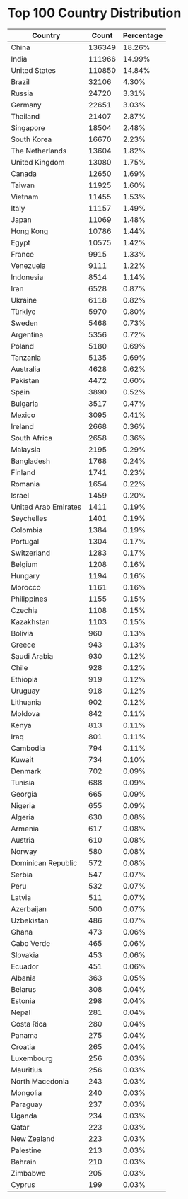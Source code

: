 # Top 100 Country Distribution
| Country | Count | Percentage |
|----|----|----|
| China | 136349 | 18.26% |
| India | 111966 | 14.99% |
| United States | 110850 | 14.84% |
| Brazil | 32106 | 4.30% |
| Russia | 24720 | 3.31% |
| Germany | 22651 | 3.03% |
| Thailand | 21407 | 2.87% |
| Singapore | 18504 | 2.48% |
| South Korea | 16670 | 2.23% |
| The Netherlands | 13604 | 1.82% |
| United Kingdom | 13080 | 1.75% |
| Canada | 12650 | 1.69% |
| Taiwan | 11925 | 1.60% |
| Vietnam | 11455 | 1.53% |
| Italy | 11157 | 1.49% |
| Japan | 11069 | 1.48% |
| Hong Kong | 10786 | 1.44% |
| Egypt | 10575 | 1.42% |
| France | 9915 | 1.33% |
| Venezuela | 9111 | 1.22% |
| Indonesia | 8514 | 1.14% |
| Iran | 6528 | 0.87% |
| Ukraine | 6118 | 0.82% |
| Türkiye | 5970 | 0.80% |
| Sweden | 5468 | 0.73% |
| Argentina | 5356 | 0.72% |
| Poland | 5180 | 0.69% |
| Tanzania | 5135 | 0.69% |
| Australia | 4628 | 0.62% |
| Pakistan | 4472 | 0.60% |
| Spain | 3890 | 0.52% |
| Bulgaria | 3517 | 0.47% |
| Mexico | 3095 | 0.41% |
| Ireland | 2668 | 0.36% |
| South Africa | 2658 | 0.36% |
| Malaysia | 2195 | 0.29% |
| Bangladesh | 1768 | 0.24% |
| Finland | 1741 | 0.23% |
| Romania | 1654 | 0.22% |
| Israel | 1459 | 0.20% |
| United Arab Emirates | 1411 | 0.19% |
| Seychelles | 1401 | 0.19% |
| Colombia | 1384 | 0.19% |
| Portugal | 1304 | 0.17% |
| Switzerland | 1283 | 0.17% |
| Belgium | 1208 | 0.16% |
| Hungary | 1194 | 0.16% |
| Morocco | 1161 | 0.16% |
| Philippines | 1155 | 0.15% |
| Czechia | 1108 | 0.15% |
| Kazakhstan | 1103 | 0.15% |
| Bolivia | 960 | 0.13% |
| Greece | 943 | 0.13% |
| Saudi Arabia | 930 | 0.12% |
| Chile | 928 | 0.12% |
| Ethiopia | 919 | 0.12% |
| Uruguay | 918 | 0.12% |
| Lithuania | 902 | 0.12% |
| Moldova | 842 | 0.11% |
| Kenya | 813 | 0.11% |
| Iraq | 801 | 0.11% |
| Cambodia | 794 | 0.11% |
| Kuwait | 734 | 0.10% |
| Denmark | 702 | 0.09% |
| Tunisia | 688 | 0.09% |
| Georgia | 665 | 0.09% |
| Nigeria | 655 | 0.09% |
| Algeria | 630 | 0.08% |
| Armenia | 617 | 0.08% |
| Austria | 610 | 0.08% |
| Norway | 580 | 0.08% |
| Dominican Republic | 572 | 0.08% |
| Serbia | 547 | 0.07% |
| Peru | 532 | 0.07% |
| Latvia | 511 | 0.07% |
| Azerbaijan | 500 | 0.07% |
| Uzbekistan | 486 | 0.07% |
| Ghana | 473 | 0.06% |
| Cabo Verde | 465 | 0.06% |
| Slovakia | 453 | 0.06% |
| Ecuador | 451 | 0.06% |
| Albania | 363 | 0.05% |
| Belarus | 308 | 0.04% |
| Estonia | 298 | 0.04% |
| Nepal | 281 | 0.04% |
| Costa Rica | 280 | 0.04% |
| Panama | 275 | 0.04% |
| Croatia | 265 | 0.04% |
| Luxembourg | 256 | 0.03% |
| Mauritius | 256 | 0.03% |
| North Macedonia | 243 | 0.03% |
| Mongolia | 240 | 0.03% |
| Paraguay | 237 | 0.03% |
| Uganda | 234 | 0.03% |
| Qatar | 223 | 0.03% |
| New Zealand | 223 | 0.03% |
| Palestine | 213 | 0.03% |
| Bahrain | 210 | 0.03% |
| Zimbabwe | 205 | 0.03% |
| Cyprus | 199 | 0.03% |
